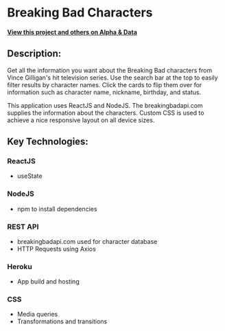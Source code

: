 # Breaking Bad Characters

#### [View this project and others on Alpha & Data](https://alphaanddata.com/)

## Description:
Get all the information you want about the Breaking Bad characters from Vince Gilligan's hit television series. Use the search bar at the top to easily filter results by character names. Click the cards to flip them over for information such as character name, nickname, birthday, and status.

This application uses ReactJS and NodeJS. The breakingbadapi.com supplies the information about the characters. Custom CSS is used to achieve a nice responsive layout on all device sizes.

## Key Technologies:

### ReactJS
* useState

### NodeJS
* npm to install dependencies

### REST API
* breakingbadapi.com used for character database
* HTTP Requests using Axios

### Heroku
* App build and hosting

### CSS
* Media queries
* Transformations and transitions
